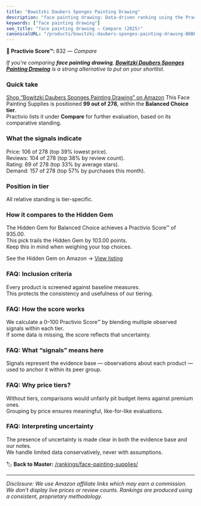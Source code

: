 ```yaml
---
title: "Bowitzki Daubers Sponges Painting Drawing"
description: "face painting drawing: Data-driven ranking using the Practivio Score™. Positioned by quality, value, demand, findability, momentum."
keywords: ["face painting drawing"]
seo_title: "face painting drawing — Compare (2025)"
canonicalURL: "/products/bowitzki-daubers-sponges-painting-drawing-B0B8C11QBZ/"
---
```


**🛒 Practivio Score™:** 832 — _Compare_


*If you're comparing **face painting drawing**, **[Bowitzki Daubers Sponges Painting Drawing](https://www.amazon.com/dp/B0B8C11QBZ?tag=practivio-20)** is a strong alternative to put on your shortlist.*
### Quick take
[Shop “Bowitzki Daubers Sponges Painting Drawing” on Amazon](https://www.amazon.com/dp/B0B8C11QBZ?tag=practivio-20)
This Face Painting Supplies is positioned **99 out of 278**, within the **Balanced Choice tier**.  
Practivio lists it under **Compare** for further evaluation, based on its comparative standing.

### What the signals indicate
Price: 106 of 278 (top 39% lowest price).  
Reviews: 104 of 278 (top 38% by review count).  
Rating: 89 of 278 (top 33% by average stars).  
Demand: 157 of 278 (top 57% by purchases this month).

### Position in tier
All relative standing is tier-specific.

### How it compares to the Hidden Gem
The Hidden Gem for Balanced Choice achieves a Practivio Score™ of 935.00.  
This pick trails the Hidden Gem by 103.00 points.  
Keep this in mind when weighing your top choices.  

See the Hidden Gem on Amazon → [View listing](https://www.amazon.com/dp/B07W1X7SS8?tag=practivio-20)

### FAQ: Inclusion criteria
Every product is screened against baseline measures.  
This protects the consistency and usefulness of our tiering.

### FAQ: How the score works
We calculate a 0–100 Practivio Score™ by blending multiple observed signals within each tier.  
If some data is missing, the score reflects that uncertainty.

### FAQ: What “signals” means here
Signals represent the evidence base — observations about each product — used to anchor it within its peer group.

### FAQ: Why price tiers?
Without tiers, comparisons would unfairly pit budget items against premium ones.  
Grouping by price ensures meaningful, like-for-like evaluations.

### FAQ: Interpreting uncertainty
The presence of uncertainty is made clear in both the evidence base and our notes.  
We handle limited data conservatively, never with assumptions.

<!-- Missing template for Compare/CompareWithinPriceClass -->


🏷️ **Back to Master:** [/rankings/face-painting-supplies/](/rankings/face-painting-supplies/)

---
_Disclosure: We use Amazon affiliate links which may earn a commission. We don’t display live prices or review counts. Rankings are produced using a consistent, proprietary methodology._
